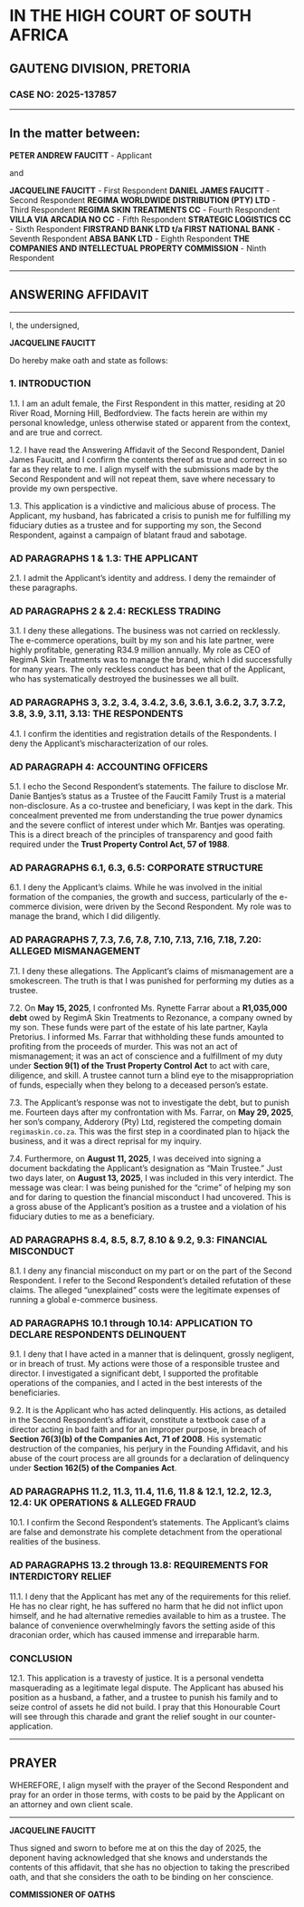 # IN THE HIGH COURT OF SOUTH AFRICA
## GAUTENG DIVISION, PRETORIA
### CASE NO: 2025-137857

---

## In the matter between:

**PETER ANDREW FAUCITT** - Applicant

and

**JACQUELINE FAUCITT** - First Respondent
**DANIEL JAMES FAUCITT** - Second Respondent
**REGIMA WORLDWIDE DISTRIBUTION (PTY) LTD** - Third Respondent
**REGIMA SKIN TREATMENTS CC** - Fourth Respondent
**VILLA VIA ARCADIA NO CC** - Fifth Respondent
**STRATEGIC LOGISTICS CC** - Sixth Respondent
**FIRSTRAND BANK LTD t/a FIRST NATIONAL BANK** - Seventh Respondent
**ABSA BANK LTD** - Eighth Respondent
**THE COMPANIES AND INTELLECTUAL PROPERTY COMMISSION** - Ninth Respondent

---

## ANSWERING AFFIDAVIT

---

I, the undersigned,

**JACQUELINE FAUCITT**

Do hereby make oath and state as follows:

### 1. INTRODUCTION

1.1. I am an adult female, the First Respondent in this matter, residing at 20 River Road, Morning Hill, Bedfordview. The facts herein are within my personal knowledge, unless otherwise stated or apparent from the context, and are true and correct.

1.2. I have read the Answering Affidavit of the Second Respondent, Daniel James Faucitt, and I confirm the contents thereof as true and correct in so far as they relate to me. I align myself with the submissions made by the Second Respondent and will not repeat them, save where necessary to provide my own perspective.

1.3. This application is a vindictive and malicious abuse of process. The Applicant, my husband, has fabricated a crisis to punish me for fulfilling my fiduciary duties as a trustee and for supporting my son, the Second Respondent, against a campaign of blatant fraud and sabotage.

### AD PARAGRAPHS 1 & 1.3: THE APPLICANT

2.1. I admit the Applicant’s identity and address. I deny the remainder of these paragraphs.

### AD PARAGRAPHS 2 & 2.4: RECKLESS TRADING

3.1. I deny these allegations. The business was not carried on recklessly. The e-commerce operations, built by my son and his late partner, were highly profitable, generating R34.9 million annually. My role as CEO of RegimA Skin Treatments was to manage the brand, which I did successfully for many years. The only reckless conduct has been that of the Applicant, who has systematically destroyed the businesses we all built.

### AD PARAGRAPHS 3, 3.2, 3.4, 3.4.2, 3.6, 3.6.1, 3.6.2, 3.7, 3.7.2, 3.8, 3.9, 3.11, 3.13: THE RESPONDENTS

4.1. I confirm the identities and registration details of the Respondents. I deny the Applicant’s mischaracterization of our roles.

### AD PARAGRAPH 4: ACCOUNTING OFFICERS

5.1. I echo the Second Respondent’s statements. The failure to disclose Mr. Danie Bantjes’s status as a Trustee of the Faucitt Family Trust is a material non-disclosure. As a co-trustee and beneficiary, I was kept in the dark. This concealment prevented me from understanding the true power dynamics and the severe conflict of interest under which Mr. Bantjes was operating. This is a direct breach of the principles of transparency and good faith required under the **Trust Property Control Act, 57 of 1988**.

### AD PARAGRAPHS 6.1, 6.3, 6.5: CORPORATE STRUCTURE

6.1. I deny the Applicant’s claims. While he was involved in the initial formation of the companies, the growth and success, particularly of the e-commerce division, were driven by the Second Respondent. My role was to manage the brand, which I did diligently.

### AD PARAGRAPHS 7, 7.3, 7.6, 7.8, 7.10, 7.13, 7.16, 7.18, 7.20: ALLEGED MISMANAGEMENT

7.1. I deny these allegations. The Applicant’s claims of mismanagement are a smokescreen. The truth is that I was punished for performing my duties as a trustee.

7.2. On **May 15, 2025**, I confronted Ms. Rynette Farrar about a **R1,035,000 debt** owed by RegimA Skin Treatments to Rezonance, a company owned by my son. These funds were part of the estate of his late partner, Kayla Pretorius. I informed Ms. Farrar that withholding these funds amounted to profiting from the proceeds of murder. This was not an act of mismanagement; it was an act of conscience and a fulfillment of my duty under **Section 9(1) of the Trust Property Control Act** to act with care, diligence, and skill. A trustee cannot turn a blind eye to the misappropriation of funds, especially when they belong to a deceased person’s estate.

7.3. The Applicant’s response was not to investigate the debt, but to punish me. Fourteen days after my confrontation with Ms. Farrar, on **May 29, 2025**, her son’s company, Adderory (Pty) Ltd, registered the competing domain `regimaskin.co.za`. This was the first step in a coordinated plan to hijack the business, and it was a direct reprisal for my inquiry.

7.4. Furthermore, on **August 11, 2025**, I was deceived into signing a document backdating the Applicant’s designation as “Main Trustee.” Just two days later, on **August 13, 2025**, I was included in this very interdict. The message was clear: I was being punished for the “crime” of helping my son and for daring to question the financial misconduct I had uncovered. This is a gross abuse of the Applicant’s position as a trustee and a violation of his fiduciary duties to me as a beneficiary.

### AD PARAGRAPHS 8.4, 8.5, 8.7, 8.10 & 9.2, 9.3: FINANCIAL MISCONDUCT

8.1. I deny any financial misconduct on my part or on the part of the Second Respondent. I refer to the Second Respondent’s detailed refutation of these claims. The alleged “unexplained” costs were the legitimate expenses of running a global e-commerce business.

### AD PARAGRAPHS 10.1 through 10.14: APPLICATION TO DECLARE RESPONDENTS DELINQUENT

9.1. I deny that I have acted in a manner that is delinquent, grossly negligent, or in breach of trust. My actions were those of a responsible trustee and director. I investigated a significant debt, I supported the profitable operations of the companies, and I acted in the best interests of the beneficiaries.

9.2. It is the Applicant who has acted delinquently. His actions, as detailed in the Second Respondent’s affidavit, constitute a textbook case of a director acting in bad faith and for an improper purpose, in breach of **Section 76(3)(b) of the Companies Act, 71 of 2008**. His systematic destruction of the companies, his perjury in the Founding Affidavit, and his abuse of the court process are all grounds for a declaration of delinquency under **Section 162(5) of the Companies Act**.

### AD PARAGRAPHS 11.2, 11.3, 11.4, 11.6, 11.8 & 12.1, 12.2, 12.3, 12.4: UK OPERATIONS & ALLEGED FRAUD

10.1. I confirm the Second Respondent’s statements. The Applicant’s claims are false and demonstrate his complete detachment from the operational realities of the business.

### AD PARAGRAPHS 13.2 through 13.8: REQUIREMENTS FOR INTERDICTORY RELIEF

11.1. I deny that the Applicant has met any of the requirements for this relief. He has no clear right, he has suffered no harm that he did not inflict upon himself, and he had alternative remedies available to him as a trustee. The balance of convenience overwhelmingly favors the setting aside of this draconian order, which has caused immense and irreparable harm.

### CONCLUSION

12.1. This application is a travesty of justice. It is a personal vendetta masquerading as a legitimate legal dispute. The Applicant has abused his position as a husband, a father, and a trustee to punish his family and to seize control of assets he did not build. I pray that this Honourable Court will see through this charade and grant the relief sought in our counter-application.

---

## PRAYER

WHEREFORE, I align myself with the prayer of the Second Respondent and pray for an order in those terms, with costs to be paid by the Applicant on an attorney and own client scale.

---

**JACQUELINE FAUCITT**

Thus signed and sworn to before me at 
 on this the 
 day of 
 2025, the deponent having acknowledged that she knows and understands the contents of this affidavit, that she has no objection to taking the prescribed oath, and that she considers the oath to be binding on her conscience.

**COMMISSIONER OF OATHS**
